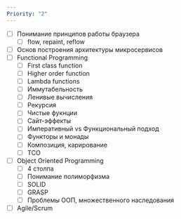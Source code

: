 ```yaml
---
Priority: "2"
---
```


- [ ] Понимание принципов работы браузера
	- [ ] flow, repaint, reflow
- [ ] Основ построения архитектуры микросервисов
- [ ] Functional Programming
	- [ ] First class function
	- [ ] Higher order function
	- [ ] Lambda functions
	- [ ] Иммутабельность
	- [ ] Ленивые вычисления
	- [ ] Рекурсия
	- [ ] Чистые фукнции
	- [ ] Сайт-эффекты
	- [ ] Императивный vs Функциональный подход
	- [ ] Функторы и монады
	- [ ] Композиция, карирование
	- [ ] TCO
- [ ] Object Oriented Programming
	- [ ] 4 столпа
	- [ ] Понимание полиморфизма
	- [ ] SOLID
	- [ ] GRASP
	- [ ] Проблемы ООП, множественного наследования
- [ ] Agile/Scrum